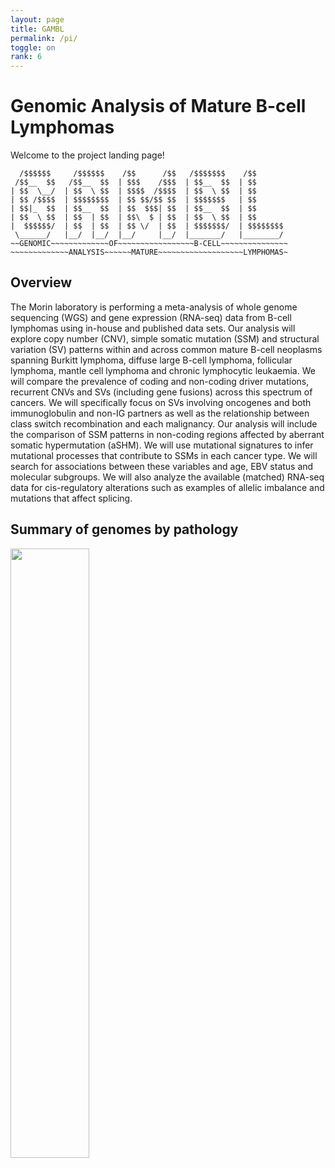 ```yaml
---
layout: page
title: GAMBL
permalink: /pi/
toggle: on
rank: 6
---
```


# Genomic Analysis of Mature B-cell Lymphomas
Welcome to the project landing page!

```
  /$$$$$$     /$$$$$$    /$$      /$$   /$$$$$$$    /$$
 /$$__  $$   /$$__  $$  | $$$    /$$$  | $$__  $$  | $$
| $$  \__/  | $$  \ $$  | $$$$  /$$$$  | $$  \ $$  | $$
| $$ /$$$$  | $$$$$$$$  | $$ $$/$$ $$  | $$$$$$$   | $$
| $$|_  $$  | $$__  $$  | $$  $$$| $$  | $$__  $$  | $$
| $$  \ $$  | $$  | $$  | $$\  $ | $$  | $$  \ $$  | $$
|  $$$$$$/  | $$  | $$  | $$ \/  | $$  | $$$$$$$/  | $$$$$$$$
 \______/   |__/  |__/  |__/     |__/  |_______/   |________/
~~GENOMIC~~~~~~~~~~~~~OF~~~~~~~~~~~~~~~~~B-CELL~~~~~~~~~~~~~~~
~~~~~~~~~~~~~ANALYSIS~~~~~~MATURE~~~~~~~~~~~~~~~~~~~LYMPHOMAS~
```

## Overview

The Morin laboratory is performing a meta-analysis of whole genome sequencing (WGS) and gene expression (RNA-seq) data from B-cell lymphomas using in-house and published data sets. Our analysis will explore copy number (CNV), simple somatic mutation (SSM) and structural variation (SV) patterns within and across common mature B-cell neoplasms spanning Burkitt lymphoma, diffuse large B-cell lymphoma, follicular lymphoma, mantle cell lymphoma and chronic lymphocytic leukaemia. We will compare the prevalence of coding and non-coding driver mutations, recurrent CNVs and SVs (including gene fusions) across this spectrum of cancers. We will specifically focus on SVs involving oncogenes and both immunoglobulin and non-IG partners as well as the relationship between class switch recombination and each malignancy. Our analysis will include the comparison of SSM patterns in non-coding regions affected by aberrant somatic hypermutation (aSHM). We will use mutational signatures to infer mutational processes that contribute to SSMs in each cancer type. We will search for associations between these variables and age, EBV status and molecular subgroups. We will also analyze the available (matched) RNA-seq data for cis-regulatory alterations such as examples of allelic imbalance and mutations that affect splicing. 

## Summary of genomes by pathology

<div style="margin-bottom: 50px;">
    <img class="float-right" width="50%" src="{{ 'projects/pathology_gambl.svg' | prepend: site.images_dir | prepend: site.baseurl }}" />
</div>

